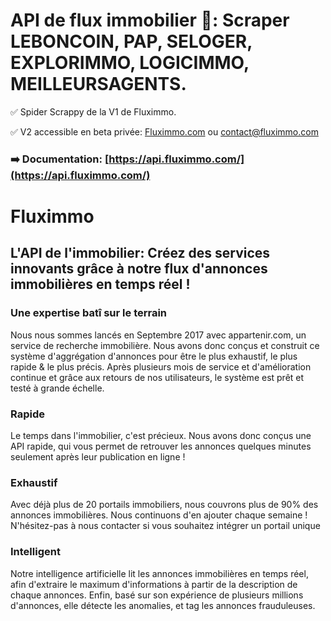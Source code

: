 # API de flux immobilier 🏡: Scraper LEBONCOIN, PAP, SELOGER, EXPLORIMMO, LOGICIMMO, MEILLEURSAGENTS.

✅ Spider Scrappy de la V1 de Fluximmo.

✅ V2 accessible en beta privée: [Fluximmo.com](fluximmo.com) ou contact@fluximmo.com

### ➡️ Documentation: [https://api.fluximmo.com/](https://api.fluximmo.com/)

# Fluximmo
## L'API de l'immobilier: Créez des services innovants grâce à notre flux d'annonces immobilières en temps réel !

### Une expertise batî sur le terrain
Nous nous sommes lancés en Septembre 2017 avec appartenir.com, un service de recherche immobilière. Nous avons donc conçus et construit ce système d'aggrégation d'annonces pour être le plus exhaustif, le plus rapide & le plus précis. Après plusieurs mois de service et d'amélioration continue et grâce aux retours de nos utilisateurs, le système est prêt et testé à grande échelle.

### Rapide
Le temps dans l'immobilier, c'est précieux. Nous avons donc conçus une API rapide, qui vous permet de retrouver les annonces quelques minutes seulement après leur publication en ligne !

### Exhaustif
Avec déjà plus de 20 portails immobiliers, nous couvrons plus de 90% des annonces immobilières. Nous continuons d'en ajouter chaque semaine ! N'hésitez-pas à nous contacter si vous souhaitez intégrer un portail unique

### Intelligent
Notre intelligence artificielle lit les annonces immobilières en temps réel, afin d'extraire le maximum d'informations à partir de la description de chaque annonces. Enfin, basé sur son expérience de plusieurs millions d'annonces, elle détecte les anomalies, et tag les annonces frauduleuses.
